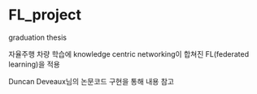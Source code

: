 # FL_project

graduation thesis

자율주행 차량 학습에 knowledge centric networking이 합쳐진 FL(federated learning)을 적용

Duncan Deveaux님의 논문코드 구현을 통해 내용 참고 
